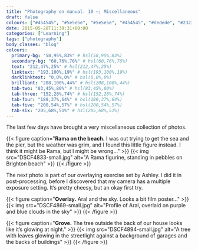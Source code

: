 ```yaml
---
title: "Photography on manual: 10 –; Miscellaneous"
draft: false
colours: ["#454545", "#5e5e5e", "#5e5e5e", "#454545", "#dedede", "#232323", "#dedede"]
date: 2015-05-28T11:39:31+00:00
categories: ["Learning"]
tags: ["photography"]
body_classes: "blog"
colours:
  primary-bg: "58,95%,83%" # hsl(58,95%,83%)
  secondary-bg: "60,76%,76%" # hsl(60,76%,76%)
  text: "212,47%,25%" # hsl(212,47%,25%)
  linktext: "193,100%,19%" # hsl(193,100%,19%)
  darklinktext: "0,0%,0%" # hsl(0,0%,0%)
  brilliant: "208,100%,44%" # hsl(208,100%,44%)
  tab-two: "83,45%,80%" # hsl(83,45%,80%)
  tab-three: "152,28%,74%" # hsl(152,28%,74%)
  tab-four: "189,37%,64%" # hsl(189,37%,64%)
  tab-five: "200,54%,57%" # hsl(200,54%,57%)
  tab-six: "205,68%,51%" # hsl(205,68%,51%)
---
```


The last few days have brought a very miscellaneous collection of photos.

{{< figure caption="**Rama on the beach.** I was out trying to get the sea and the pier, but the weather was grim, and I found this little figure instead. I think it might be Rama, but I might be wrong…" >}}
  {{< img src="DSCF4833-small.jpg" alt="A Rama figurine, standing in pebbles on Brighton beach" >}}
{{< /figure >}}

The next photo is part of our overlaying exercise set by Ashley. I did it in post-processing, before I discovered that my camera has a multiple exposure setting. It’s pretty cheesy, but an okay first try.

{{< figure caption="**Overlay.** Aral and the sky. Looks a bit film poster…" >}}
  {{< img src="DSCF4869-small.jpg" alt="Profile of Aral, overlaid on purple and blue clouds in the sky" >}}
{{< /figure >}}

{{< figure caption="**Grove.** The tree outside the back of our house looks like it’s glowing at night." >}}
  {{< img src="DSCF4894-small.jpg" alt="A tree with leaves glowing in the streetlight against a background of garages and the backs of buildings" >}}
{{< /figure >}}

